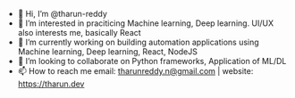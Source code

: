 - 👋  Hi, I’m @tharun-reddy
- 👀  I’m interested in praciticing Machine learning, Deep learning. UI/UX also interests me, basically React
- 🌱  I’m currently working on building automation applications using Machine learning, Deep learning, React, NodeJS
- 💞️  I’m looking to collaborate on Python frameworks, Application of ML/DL
- 📫  How to reach me email: tharunreddy.n@gmail.com | website: https://tharun.dev

<!---
tharun-reddy/tharun-reddy is a ✨ special ✨ repository because its `README.md` (this file) appears on your GitHub profile.
You can click the Preview link to take a look at your changes.
--->
